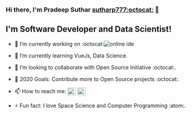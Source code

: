 ### Hi there, I'm Pradeep Suthar [sutharp777:octocat:][website] 👋

## I'm Software Developer and Data Scientist!
- 🔭 I’m currently working on :octocat:![online ide][ide]
- 🌱 I’m currently learning VueJs, Data Science.
- 👯 I’m looking to collaborate with Open Source Initiative :octocat:.
- 🥅 2020 Goals: Contribute more to Open Source projects :octocat:.
- 📫 How to reach me: [<img align="center" alt="sutharp777 | Twitter" width="22px" src="https://cdn.jsdelivr.net/npm/simple-icons@v3/icons/twitter.svg" />][twitter]
                      [<img align="center" alt="sutharp777 | LinkedIn" width="22px" src="https://cdn.jsdelivr.net/npm/simple-icons@v3/icons/linkedin.svg" />][linkedin] 

- ⚡ Fun fact: I love Space Science and Computer Programming :atom:.


[ide]:https://github.com/coding-blocks/ide
[website]: https://sutharp777.github.io/my-resume/
[twitter]: https://twitter.com/sutharp777
<!-- [youtube]: https://youtube.com/sutharp777 -->
[instagram]: https://instagram.com/sutharp777
[linkedin]: https://www.linkedin.com/in/pradeep-suthar-73a77516b/
[webdevplaylist]: https://www.youtube.com/playlist?list=PLkwxH9e_vrAJ0WbEsFA9W3I1W-g_BTsbt
[jsplaylist]: https://www.youtube.com/playlist?list=PLkwxH9e_vrALRJKu7wfXby3MKeflhTu6B
[cssplaylist]: https://www.youtube.com/playlist?list=PLkwxH9e_vrALSdvZuEh6gqQdmDoDIoqz4
[reactplaylist]: https://www.youtube.com/playlist?list=PLkwxH9e_vrAK4TdffpxKY3QGyHCpxFcQ0
